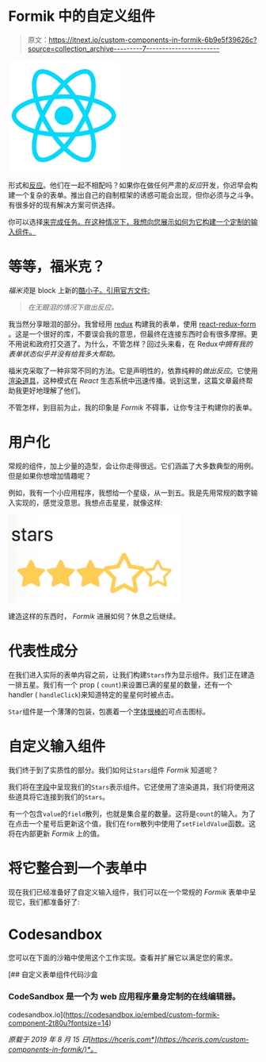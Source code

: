 # Formik 中的自定义组件

> 原文：<https://itnext.io/custom-components-in-formik-6b9e5f39626c?source=collection_archive---------7----------------------->

![](img/b12bd8f27106b1c0197b411f20c0e0fb.png)

形式和[反应](https://reactjs.org/)。他们在一起不相配吗？如果你在做任何严肃的*反应*开发，你迟早会构建一个复杂的表单。推出自己的自制框架的诱惑可能会出现，但你必须与之斗争。有很多好的现有解决方案可供选择。

你可以选择[来完成任务。在这种情况下，我想向您展示如何为它构建一个定制的输入组件。](https://jaredpalmer.com/formik/)

# 等等，福米克？

*福米克*是 block 上新的[酷小子。引用官方文件:](https://jaredpalmer.com/formik/)

> *在无眼泪的情况下做出反应。*

我当然分享眼泪的部分。我曾经用 [redux](https://redux.js.org) 构建我的表单，使用 [react-redux-form](https://github.com/davidkpiano/react-redux-form) 。这是一个很好的库，不要误会我的意思，但最终在连接东西时会有很多摩擦。更不用说和政府打交道了。为什么，不管怎样？回过头来看，在 Redux*中拥有我的表单状态似乎并没有给我多大帮助。*

福米克采取了一种非常不同的方法。它是声明性的，依靠纯粹的*做出反应*。它使用[渲染道具](https://reactjs.org/docs/render-props.html)，这种模式在 *React* 生态系统中迅速传播。说到这里，这篇文章最终帮助我更好地理解了他们。

不管怎样，到目前为止，我的印象是 *Formik* 不碍事，让你专注于构建你的表单。

# 用户化

常规的组件，加上少量的造型，会让你走得很远。它们涵盖了大多数典型的用例。但是如果你想增加情趣呢？

例如，我有一个小应用程序，我想给一个星级，从一到五。我是先用常规的数字输入实现的，感觉没意思。我想点击星星，就像这样:

![](img/e72cc6e7604da5ed459c7d738fb3b5e7.png)

建造这样的东西时， *Formik* 进展如何？休息之后继续。

# 代表性成分

在我们进入实际的表单内容之前，让我们构建`Stars`作为显示组件。我们正在建造一排五星。我们有一个 prop ( `count`)来设置已满的星星的数量，还有一个 handler ( `handleClick`)来知道特定的星星何时被点击。

`Star`组件是一个薄薄的包装，包裹着一个[字体很棒的](https://fontawesome.com/)可点击图标。

# 自定义输入组件

我们终于到了实质性的部分。我们如何让`Stars`组件 *Formik* 知道呢？

我们将在[字段](https://jaredpalmer.com/formik/docs/api/field)中呈现我们的`Stars`表示组件。它还使用了渲染道具，我们将使用这些道具将它连接到我们的`Stars`。

有一个包含`value`的`field`散列，也就是集合星的数量。这将是`count`的输入。为了在点击一个星号后更新这个值，我们在`form`散列中使用了`setFieldValue`函数。这将在内部更新 *Formik* 上的值。

# 将它整合到一个表单中

现在我们已经准备好了自定义输入组件，我们可以在一个常规的 *Formik* 表单中呈现它，我们都准备好了:

# Codesandbox

您可以在下面的沙箱中使用这个工作实现。查看并扩展它以满足您的需求。

 [## 自定义表单组件代码沙盒

### CodeSandbox 是一个为 web 应用程序量身定制的在线编辑器。

codesandbox.io](https://codesandbox.io/embed/custom-formik-component-2t80u?fontsize=14) 

*原载于 2019 年 8 月 15 日*[*https://hceris.com*](https://hceris.com/custom-components-in-formik/)*。*